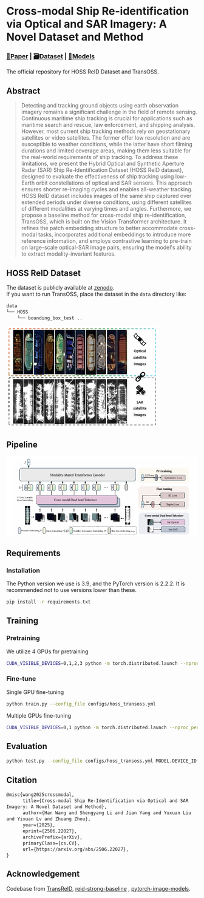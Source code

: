 #  Cross-modal Ship Re-identification via Optical and SAR Imagery: A Novel Dataset and Method

### [**📝Paper**](https://arxiv.org/abs/2506.22027) | [**🗃️Dataset**](https://zenodo.org/records/15751352) | [**🤖Models**]()
The official repository for HOSS ReID Dataset and TransOSS.

## Abstract
>Detecting and tracking ground objects using earth observation imagery remains a significant challenge in the field of remote sensing.
Continuous maritime ship tracking is crucial for applications such as maritime search and rescue, law enforcement, and shipping analysis.
However, most current ship tracking methods rely on geostationary satellites or video satellites.
The former offer low resolution and are susceptible to weather conditions, while the latter have short filming durations and limited coverage areas, making them less suitable for the real-world requirements of ship tracking.
To address these limitations, we present the Hybrid Optical and Synthetic Aperture Radar (SAR) Ship Re-Identification Dataset (HOSS ReID dataset), designed to evaluate the effectiveness of ship tracking using low-Earth orbit constellations of optical and SAR sensors.
This approach ensures shorter re-imaging cycles and enables all-weather tracking.
HOSS ReID dataset includes images of the same ship captured over extended periods under diverse conditions, using different satellites of different modalities at varying times and angles.
Furthermore, we propose a baseline method for cross-modal ship re-identification, TransOSS, which is built on the Vision Transformer architecture.
It refines the patch embedding structure to better accommodate cross-modal tasks, incorporates additional embeddings to introduce more reference information, and employs contrastive learning to pre-train on large-scale optical-SAR image pairs, ensuring the model's ability to extract modality-invariant features.

## HOSS ReID Dataset
The dataset is publicly available at [zenodo](https://zenodo.org/records/15751352). \
If you want to run TransOSS, place the dataset in the `data` directory like:
```
data
└── HOSS
    └── bounding_box_test ..
```

![framework](figs/dataset.png)

## Pipeline

![framework](figs/framework.png)

## Requirements

### Installation
The Python version we use is 3.9, and the PyTorch version is 2.2.2. It is recommended not to use versions lower than these.

```bash
pip install -r requirements.txt
```

## Training
### Pretraining
We utilize 4 GPUs for pretraining
```bash
CUDA_VISIBLE_DEVICES=0,1,2,3 python -m torch.distributed.launch --nproc_per_node=4 --master_port 6667 train_pair.py --config_file configs/pretrian_transoss.yml MODEL.DIST_TRAIN True
```
### Fine-tune
Single GPU fine-tuning
```bash
python train.py --config_file configs/hoss_transoss.yml
```
Multiple GPUs fine-tuning
```bash
CUDA_VISIBLE_DEVICES=0,1 python -m torch.distributed.launch --nproc_per_node=2 --master_port 6667 train.py --config_file configs/hoss_transoss.yml MODEL.DIST_TRAIN True
```
## Evaluation
```bash
python test.py --config_file configs/hoss_transoss.yml MODEL.DEVICE_ID "('0')"  TEST.WEIGHT 'weights/HOSS_TransOSS.pth'
```

## Citation
```
@misc{wang2025crossmodal,
      title={Cross-modal Ship Re-Identification via Optical and SAR Imagery: A Novel Dataset and Method}, 
      author={Han Wang and Shengyang Li and Jian Yang and Yuxuan Liu and Yixuan Lv and Zhuang Zhou},
      year={2025},
      eprint={2506.22027},
      archivePrefix={arXiv},
      primaryClass={cs.CV},
      url={https://arxiv.org/abs/2506.22027}, 
}
```

## Acknowledgement
Codebase from [TransReID](https://github.com/damo-cv/TransReID/tree/main), [reid-strong-baseline](https://github.com/michuanhaohao/reid-strong-baseline) , [pytorch-image-models](https://github.com/rwightman/pytorch-image-models).